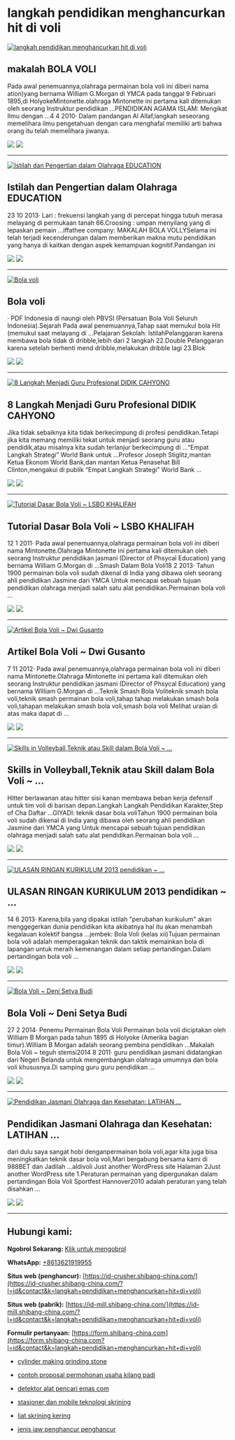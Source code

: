 # langkah pendidikan menghancurkan hit di voli

<a href="https://swt.shibang-china.com/?l=id&img&k=langkah+pendidikan+menghancurkan+hit+di+voli" target="_blank">![langkah pendidikan menghancurkan hit di voli](http://static.shibang-china.com/all-800x300/177.jpg)</a>

## makalah BOLA VOLI
Pada awal penemuannya,olahraga permainan bola voli ini diberi nama ation)yang bernama William G.Morgan di YMCA pada tanggal 9 Februari 1895,di HolyokeMintonette.olahraga Mintonette ini pertama kali ditemukan oleh seorang Instruktur pendidikan …PENDIDIKAN AGAMA ISLAM: Mengikat Ilmu dengan …4 4 2010· Dalam pandangan Al Allaf,langkah seseorang memelihara ilmu pengetahuan dengan cara menghafal memiliki arti bahwa orang itu telah memelihara jiwanya.


<a href="https://whatsapp.shibangsoft.com/WhatsApp.php" target="_blank" title="WhatsApp">![](http://static.shibang-china.com/icon/whatsapp.png)</a> <a href="https://swt.shibang-china.com/?l=id&icon&k=langkah+pendidikan+menghancurkan+hit+di+voli" target="_blank">![](http://static.shibang-china.com/icon/chat-id.png)</a>

---

<a href="https://swt.shibang-china.com/?l=id&img&k=langkah+pendidikan+menghancurkan+hit+di+voli" target="_blank">![Istilah dan Pengertian dalam Olahraga EDUCATION](http://static.shibang-china.com/all-800x300/1417.jpg)</a>

## Istilah dan Pengertian dalam Olahraga EDUCATION
23 10 2013· Lari : frekuensi langkah yang di percepat hingga tubuh merasa melayang di permukaan tanah 66.Croosing : umpan menyilang yang di lepaskan pemain …iffathee company: MAKALAH BOLA VOLLYSelama ini telah terjadi kecenderungan dalam memberikan makna mutu pendidikan yang hanya di kaitkan dengan aspek kemampuan kognitif.Pandangan ini


<a href="https://whatsapp.shibangsoft.com/WhatsApp.php" target="_blank" title="WhatsApp">![](http://static.shibang-china.com/icon/whatsapp.png)</a> <a href="https://swt.shibang-china.com/?l=id&icon&k=langkah+pendidikan+menghancurkan+hit+di+voli" target="_blank">![](http://static.shibang-china.com/icon/chat-id.png)</a>

---

<a href="https://swt.shibang-china.com/?l=id&img&k=langkah+pendidikan+menghancurkan+hit+di+voli" target="_blank">![Bola voli](http://static.shibang-china.com/all-800x300/686.jpg)</a>

## Bola voli
· PDF Indonesia di naungi oleh PBVSI (Persatuan Bola Voli Seluruh Indonesia).Sejarah Pada awal penemuannya,Tahap saat memukul bola Hit (memukul saat melayang di …Pelajaran Sekolah: IstilahPelanggaran karena membawa bola tidak di dribble,lebih dari 2 langkah 22.Double Pelanggaran karena setelah berhenti mend dribble,melakukan dribble lagi 23.Blok


<a href="https://whatsapp.shibangsoft.com/WhatsApp.php" target="_blank" title="WhatsApp">![](http://static.shibang-china.com/icon/whatsapp.png)</a> <a href="https://swt.shibang-china.com/?l=id&icon&k=langkah+pendidikan+menghancurkan+hit+di+voli" target="_blank">![](http://static.shibang-china.com/icon/chat-id.png)</a>

---

<a href="https://swt.shibang-china.com/?l=id&img&k=langkah+pendidikan+menghancurkan+hit+di+voli" target="_blank">![8 Langkah Menjadi Guru Profesional DIDIK CAHYONO](http://static.shibang-china.com/all-800x300/393.jpg)</a>

## 8 Langkah Menjadi Guru Profesional DIDIK CAHYONO
Jika tidak sebaiknya kita tidak berkecimpung di profesi pendidikan.Tetapi jika kita memang memiliki tekat untuk menjadi seorang guru atau pendidik,atau misalnya kita sudah terlanjur berkecimpung di …“Empat Langkah Strategi” World Bank untuk …Profesor Joseph Stiglitz,mantan Ketua Ekonom World Bank,dan mantan Ketua Penasehat Bill Clinton,mengakui di publik “Empat Langkah Strategi” World Bank …


<a href="https://whatsapp.shibangsoft.com/WhatsApp.php" target="_blank" title="WhatsApp">![](http://static.shibang-china.com/icon/whatsapp.png)</a> <a href="https://swt.shibang-china.com/?l=id&icon&k=langkah+pendidikan+menghancurkan+hit+di+voli" target="_blank">![](http://static.shibang-china.com/icon/chat-id.png)</a>

---

<a href="https://swt.shibang-china.com/?l=id&img&k=langkah+pendidikan+menghancurkan+hit+di+voli" target="_blank">![Tutorial Dasar Bola Voli ~ LSBO KHALIFAH](http://static.shibang-china.com/all-800x300/1454.jpg)</a>

## Tutorial Dasar Bola Voli ~ LSBO KHALIFAH
12 1 2011· Pada awal penemuannya,olahraga permainan bola voli ini diberi nama Mintonette.Olahraga Mintonette ini pertama kali ditemukan oleh seorang Instruktur pendidikan jasmani (Director of Phsycal Education) yang bernama William G.Morgan di …Smash Dalam Bola Voli18 2 2013· Tahun 1900 permainan bola voli sudah dikenal di India yang dibawa oleh seorang ahli pendidikan Jasmine dari YMCA Untuk mencapai sebuah tujuan pendidikan olahraga menjadi salah satu alat pendidikan.Permainan bola voli …


<a href="https://whatsapp.shibangsoft.com/WhatsApp.php" target="_blank" title="WhatsApp">![](http://static.shibang-china.com/icon/whatsapp.png)</a> <a href="https://swt.shibang-china.com/?l=id&icon&k=langkah+pendidikan+menghancurkan+hit+di+voli" target="_blank">![](http://static.shibang-china.com/icon/chat-id.png)</a>

---

<a href="https://swt.shibang-china.com/?l=id&img&k=langkah+pendidikan+menghancurkan+hit+di+voli" target="_blank">![Artikel Bola Voli ~ Dwi Gusanto](http://static.shibang-china.com/all-800x300/1529.jpg)</a>

## Artikel Bola Voli ~ Dwi Gusanto
7 11 2012· Pada awal penemuannya,olahraga permainan bola voli ini diberi nama Mintonette.Olahraga Mintonette ini pertama kali ditemukan oleh seorang Instruktur pendidikan jasmani (Director of Phsycal Education) yang bernama William G.Morgan di …Teknik Smash Bola Voliteknik smash bola voli,teknik smash permainan bola voli,tahap tahap melakukan smash bola voli,tahapan melakukan smash bola voli,smash bola voli Melihat uraian di atas maka dapat di …


<a href="https://whatsapp.shibangsoft.com/WhatsApp.php" target="_blank" title="WhatsApp">![](http://static.shibang-china.com/icon/whatsapp.png)</a> <a href="https://swt.shibang-china.com/?l=id&icon&k=langkah+pendidikan+menghancurkan+hit+di+voli" target="_blank">![](http://static.shibang-china.com/icon/chat-id.png)</a>

---

<a href="https://swt.shibang-china.com/?l=id&img&k=langkah+pendidikan+menghancurkan+hit+di+voli" target="_blank">![Skills in Volleyball,Teknik atau Skill dalam Bola Voli ~ …](http://static.shibang-china.com/all-800x300/937.jpg)</a>

## Skills in Volleyball,Teknik atau Skill dalam Bola Voli ~ …
Hitter berlawanan atau hitter sisi kanan membawa beban kerja defensif untuk tim voli di barisan depan.Langkah Langkah Pendidikan Karakter,Step of Cha Daftar …GIYADI: teknik dasar bola voliTahun 1900 permainan bola voli sudah dikenal di India yang dibawa oleh seorang ahli pendidikan Jasmine dari YMCA yang Untuk mencapai sebuah tujuan pendidikan olahraga menjadi salah satu alat pendidikan.Permainan bola voli …


<a href="https://whatsapp.shibangsoft.com/WhatsApp.php" target="_blank" title="WhatsApp">![](http://static.shibang-china.com/icon/whatsapp.png)</a> <a href="https://swt.shibang-china.com/?l=id&icon&k=langkah+pendidikan+menghancurkan+hit+di+voli" target="_blank">![](http://static.shibang-china.com/icon/chat-id.png)</a>

---

<a href="https://swt.shibang-china.com/?l=id&img&k=langkah+pendidikan+menghancurkan+hit+di+voli" target="_blank">![ULASAN RINGAN KURIKULUM 2013 pendidikan ~ …](http://static.shibang-china.com/all-800x300/423.jpg)</a>

## ULASAN RINGAN KURIKULUM 2013 pendidikan ~ …
14 6 2013· Karena,bila yang dipakai istilah "perubahan kurikulum" akan menggegerkan dunia pendidikan kita akibatnya hal itu akan menambah kegalauan kolektif bangsa …jembek: Bola Voli (kelas xii)Tujuan permainan bola voli adalah memperagakan teknik dan taktik memainkan bola di lapangan untuk meraih kemenangan dalam setiap pertandingan.Dalam pertandingan bola voli …


<a href="https://whatsapp.shibangsoft.com/WhatsApp.php" target="_blank" title="WhatsApp">![](http://static.shibang-china.com/icon/whatsapp.png)</a> <a href="https://swt.shibang-china.com/?l=id&icon&k=langkah+pendidikan+menghancurkan+hit+di+voli" target="_blank">![](http://static.shibang-china.com/icon/chat-id.png)</a>

---

<a href="https://swt.shibang-china.com/?l=id&img&k=langkah+pendidikan+menghancurkan+hit+di+voli" target="_blank">![Bola Voli ~ Deni Setya Budi](http://static.shibang-china.com/all-800x300/903.jpg)</a>

## Bola Voli ~ Deni Setya Budi
27 2 2014· Penemu Permainan Bola Voli Permainan bola voli diciptakan oleh William B Morgan pada tahun 1895 di Holyoke (Amerika bagian timur).William B Morgan adalah seorang pembina pendidikan …Makalah Bola Voli ~ teguh stemsi2014 8 2011· guru pendidikan jasmani didatangkan dari Negeri Belanda untuk mengembangkan olahraga umumnya dan bola voli khususnya.Di samping guru guru pendidikan …


<a href="https://whatsapp.shibangsoft.com/WhatsApp.php" target="_blank" title="WhatsApp">![](http://static.shibang-china.com/icon/whatsapp.png)</a> <a href="https://swt.shibang-china.com/?l=id&icon&k=langkah+pendidikan+menghancurkan+hit+di+voli" target="_blank">![](http://static.shibang-china.com/icon/chat-id.png)</a>

---

<a href="https://swt.shibang-china.com/?l=id&img&k=langkah+pendidikan+menghancurkan+hit+di+voli" target="_blank">![Pendidikan Jasmani Olahraga dan Kesehatan: LATIHAN …](http://static.shibang-china.com/all-800x300/280.jpg)</a>

## Pendidikan Jasmani Olahraga dan Kesehatan: LATIHAN …
dari dulu saya sangat hobi denganpermainan bola voli,agar kita juga bisa meningkatkan teknik dasar bola voli,Mari bergabung bersama kami di 988BET dan Jadilah …aldivoli Just another WordPress site Halaman 2Just another WordPress site 1.Peraturan permainan yang dipergunakan dalam pertandingan Bola Voli Sportfest Hannover2010 adalah peraturan yang telah disahkan …


<a href="https://whatsapp.shibangsoft.com/WhatsApp.php" target="_blank" title="WhatsApp">![](http://static.shibang-china.com/icon/whatsapp.png)</a> <a href="https://swt.shibang-china.com/?l=id&icon&k=langkah+pendidikan+menghancurkan+hit+di+voli" target="_blank">![](http://static.shibang-china.com/icon/chat-id.png)</a>

---
## Hubungi kami:

**Ngobrol Sekarang:** [Klik untuk mengobrol](https://swt.shibang-china.com?l=id&contact&k=langkah+pendidikan+menghancurkan+hit+di+voli)

**WhatsApp:**  [+8613621919955](https://whatsapp.shibangsoft.com/WhatsApp.php)

**Situs web (penghancur):** [https://id-crusher.shibang-china.com/](https://id-crusher.shibang-china.com/?l=id&contact&k=langkah+pendidikan+menghancurkan+hit+di+voli)

**Situs web (pabrik):** [https://id-mill.shibang-china.com/](https://id-mill.shibang-china.com/?l=id&contact&k=langkah+pendidikan+menghancurkan+hit+di+voli)

**Formulir pertanyaan:** [https://form.shibang-china.com](https://form.shibang-china.com?l=id&contact&k=langkah+pendidikan+menghancurkan+hit+di+voli)

* [cylinder making grinding stone](../31/cylinder%20making%20grinding%20stone.md)

* [contoh proposal permohonan usaha kilang padi](../39/contoh%20proposal%20permohonan%20usaha%20kilang%20padi.md)

* [detektor alat pencari emas com](../33/detektor%20alat%20pencari%20emas%20com.md)

* [stasioner dan mobile teknologi skrining](../33/stasioner%20dan%20mobile%20teknologi%20skrining.md)

* [liat skrining kering](../32/liat%20skrining%20kering.md)

* [jenis jaw penghancur penghancur](../39/jenis%20jaw%20penghancur%20penghancur.md)
